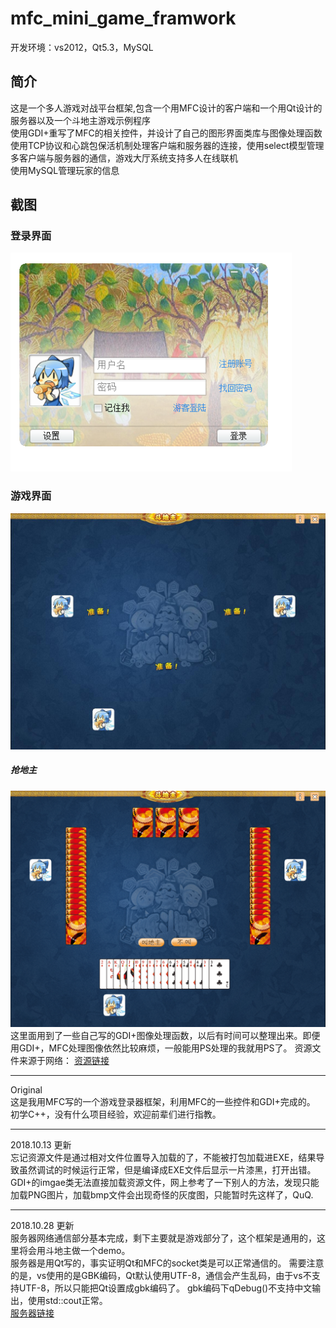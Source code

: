 # mfc_mini_game_framwork

开发环境：vs2012，Qt5.3，MySQL 

## 简介
这是一个多人游戏对战平台框架,包含一个用MFC设计的客户端和一个用Qt设计的服务器以及一个斗地主游戏示例程序  
使用GDI+重写了MFC的相关控件，并设计了自己的图形界面类库与图像处理函数  
使用TCP协议和心跳包保活机制处理客户端和服务器的连接，使用select模型管理多客户端与服务器的通信，游戏大厅系统支持多人在线联机  
使用MySQL管理玩家的信息  
## 截图  

### 登录界面   
<img src="https://raw.githubusercontent.com/Cirnoo/Online-Game-Platform-Framework/Netwok/screenshot/login_dlg.png" width="450"> <br>
### 游戏界面  
<img src="https://raw.githubusercontent.com/Cirnoo/Online-Game-Platform-Framework/Netwok/screenshot/game_ready.jpg" width="550"> <br>
##### 抢地主
<img src="https://raw.githubusercontent.com/Cirnoo/Online-Game-Platform-Framework/Netwok/screenshot/game_2.png" width="550"> <br>
这里面用到了一些自己写的GDI+图像处理函数，以后有时间可以整理出来。即便用GDI+，MFC处理图像依然比较麻烦，一般能用PS处理的我就用PS了。
资源文件来源于网络：
[资源链接](https://blog.csdn.net/geniusice18/article/details/8393674)

---  
Original  
这是我用MFC写的一个游戏登录器框架，利用MFC的一些控件和GDI+完成的。<br>
初学C++，没有什么项目经验，欢迎前辈们进行指教。<br>

---  

2018.10.13 更新  
忘记资源文件是通过相对文件位置导入加载的了，不能被打包加载进EXE，结果导致虽然调试的时候运行正常，但是编译成EXE文件后显示一片漆黑，打开出错。  
GDI+的imgae类无法直接加载资源文件，网上参考了一下别人的方法，发现只能加载PNG图片，加载bmp文件会出现奇怪的灰度图，只能暂时先这样了，QuQ.

--- 

2018.10.28 更新  
服务器网络通信部分基本完成，剩下主要就是游戏部分了，这个框架是通用的，这里将会用斗地主做一个demo。  
服务器是用Qt写的，事实证明Qt和MFC的socket类是可以正常通信的。
需要注意的是，vs使用的是GBK编码，Qt默认使用UTF-8，通信会产生乱码，由于vs不支持UTF-8，所以只能把Qt设置成gbk编码了。
gbk编码下qDebug()不支持中文输出，使用std::cout正常。  
[服务器链接](https://github.com/Cirnoo/game-server)



